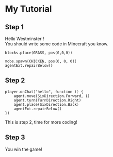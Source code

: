 # My Tutorial

## Step 1

Hello Westminster !    
You should write some code in Minecraft you know.
```blocks
blocks.place(GRASS, pos(0,0,0))
```

```blocks
mobs.spawn(CHICKEN, pos(0, 0, 0))
agentExt.repairBelow()
```

## Step 2

```template
player.onChat("hello", function () {
    agent.move(SixDirection.Forward, 1)
    agent.turn(TurnDirection.Right)
    agent.place(SixDirection.Back)
    agentExt.repairBelow()
})
```

This is step 2, time for more coding!

## Step 3

You win the game!
